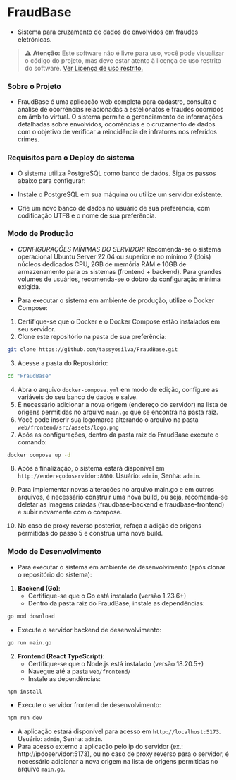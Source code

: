 # FraudBase
- Sistema para cruzamento de dados de envolvidos em fraudes eletrônicas.
 
> :warning: **Atenção:** Este software não é livre para uso, você pode visualizar o código do projeto, mas deve estar atento à licença de uso restrito do software. [Ver Licença de uso restrito.](https://github.com/tassyosilva/FraudBase/tree/main?tab=License-1-ov-file)

### Sobre o Projeto
- FraudBase é uma aplicação web completa para cadastro, consulta e análise de ocorrências relacionadas a estelionatos e fraudes ocorridos em âmbito virtual. O sistema permite o gerenciamento de informações detalhadas sobre envolvidos, ocorrências e o cruzamento de dados com o objetivo de verificar a reincidência de infratores nos referidos crimes.

### Requisitos para o Deploy do sistema
- O sistema utiliza PostgreSQL como banco de dados. Siga os passos abaixo para configurar:

- Instale o PostgreSQL em sua máquina ou utilize um servidor existente.

- Crie um novo banco de dados no usuário de sua preferência, com codificação UTF8 e o nome de sua preferência.

### Modo de Produção

- *CONFIGURAÇÕES MÍNIMAS DO SERVIDOR:* Recomenda-se o sistema operacional Ubuntu Server 22.04 ou superior e no mínimo 2 (dois) núcleos dedicados CPU, 2GB de memória RAM e 10GB de armazenamento para os sistemas (frontend + backend). Para grandes volumes de usuários, recomenda-se o dobro da configuração mínima exigida.

- Para executar o sistema em ambiente de produção, utilize o Docker Compose:

1. Certifique-se que o Docker e o Docker Compose estão instalados em seu servidor.
2. Clone este repositório na pasta de sua preferência:
```bash
git clone https://github.com/tassyosilva/FraudBase.git
```
3. Acesse a pasta do Repositório:
```bash
cd "FraudBase"
```
4. Abra o arquivo `docker-compose.yml` em modo de edição, configure as variáveis do seu banco de dados e salve.
5. É necessário adicionar a nova origem (endereço do servidor) na lista de origens permitidas no arquivo `main.go` que se encontra na pasta raiz.
6. Você pode inserir sua logomarca alterando o arquivo na pasta `web/frontend/src/assets/logo.png`
7. Após as configurações, dentro da pasta raiz do FraudBase execute o comando:
```bash
docker compose up -d
```
8. Após a finalização, o sistema estará disponível em `http://endereçodoservidor:8000`. Usuário: `admin`, Senha: `admin`.

9. Para implementar novas alterações no arquivo main.go e em outros arquivos, é necessário construir uma nova build, ou seja, recomenda-se deletar as imagens criadas (fraudbase-backend e fraudbase-frontend) e subir novamente com o compose.

10. No caso de proxy reverso posterior, refaça a adição de origens permitidas do passo 5 e construa uma nova build.

### Modo de Desenvolvimento
- Para executar o sistema em ambiente de desenvolvimento (após clonar o repositório do sistema):

1. **Backend (Go)**:
   - Certifique-se que o Go está instalado (versão 1.23.6+)
   - Dentro da pasta raiz do FraudBase, instale as dependências:
```bash
go mod download
```
   - Execute o servidor backend de desenvolvimento:
```bash
go run main.go
```

2. **Frontend (React TypeScript)**:
   - Certifique-se que o Node.js está instalado (versão 18.20.5+)
   - Navegue até a pasta `web/frontend/`
   - Instale as dependências:

```bash
npm install
```

   - Execute o servidor frontend de desenvolvimento:

```bash
npm run dev
```
   - A aplicação estará disponível para acesso em `http://localhost:5173`. Usuário: `admin`, Senha: `admin`.
   - Para acesso externo a aplicação pelo ip do servidor (ex.: http://ipdoservidor:5173), ou no caso de proxy reverso para o servidor, é necessário adicionar a nova origem na lista de origens permitidas no arquivo `main.go`.
